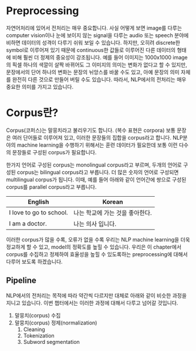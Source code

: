 # Preprocessing

자연어처리에 있어서 전처리는 매우 중요합니다. 사실 어떻게 보면 image를 다루는 computer vision이나 눈에 보이지 않는 signal을 다루는 audio 또는 speech 분야에 비하면 데이터의 성격이 다루기 쉬워 보일 수 있습니다. 하지만, 오히려 discrete한 symbol로 이루어져 있기 때문에 continuous한 값들로 이루어진 다른 데이터의 형태에 비해 훨씬 더 정제의 중요성이 강조됩니다. 예를 들어 이미지는 1000x1000 image의 픽셀 하나의 색깔이 살짝 바뀌어도 그 이미지의 의미는 변화가 없다고 할 수 있지만, 문장에서의 단어 하나의 변화는 문장의 뉘앙스를 바꿀 수도 있고, 아예 문장의 의미 자체를 완전히 다른 것으로 만들어 버릴 수도 있습니다. 따라서, NLP에서의 전처리는 매우 중요한 의미를 가지고 있습니다.

# Corpus란?

Corpus(코퍼스)는 말뭉치라고 불리우기도 합니다. (복수 표현은 corpora) 보통 문장은 여러 단어들로 이루어져 있고, 이러한 문장들의 집합을 corpus라고 합니다. NLP분야의 machine learning을 수행하기 위해서는 훈련 데이터가 필요한데 보통 이런 다수의 문장들로 구성된 corpus가 필요합니다.

한가지 언어로 구성된 corpus는 monolingual corpus라고 부르며, 두개의 언어로 구성된 corpus는 bilingual corpus라고 부릅니다. 더 많은 숫자의 언어로 구성되면 multilingual corpus가 됩니다. 이때, 예를 들어 아래와 같이 언어간에 쌍으로 구성된 corpus를 parallel corpus라고 부릅니다.

|English|Korean|
|-|-|
|I love to go to school.|나는 학교에 가는 것을 좋아한다.|
|I am a doctor.|나는 의사 입니다.|

이러한 corpus가 많을 수록, 오류가 없을 수록 우리는 NLP machine learning을 더욱 정교하게 할 수 있고, model의 정확도를 높힐 수 있습니다. 우리은 이 chapter에서 corpus를 수집하고 정제하여 효율성을 높힐 수 있도록하는 preprocessing에 대해서 다루어 보도록 하겠습니다.

## Pipeline

NLP에서의 전처리는 목적에 따라 약간씩 다르지만 대체로 아래와 같이 비슷한 과정을 지니고 있습니다. 이번 챕터에서는 이러한 과정에 대해서 다루고 넘어갈 것입니다.

1. 말뭉치(corpus) 수집
1. 말뭉치(corpus) 정제(normalization)
    1. Cleaning
    1. Tokenization
    1. Subword segmentation
